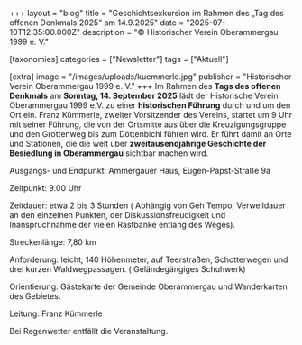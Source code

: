 +++
layout = "blog"
title = "Geschichtsexkursion im Rahmen des  „Tag des offenen  Denkmals 2025“ am 14.9.2025"
date = "2025-07-10T12:35:00.000Z"
description = "©  Historischer Verein Oberammergau 1999 e. V."

[taxonomies]
categories = ["Newsletter"]
tags = ["Aktuell"]

[extra]
image = "/images/uploads/kuemmerle.jpg"
publisher = "Historischer Verein Oberammergau 1999 e. V."
+++
Im Rahmen des **Tags des offenen Denkmals** am **Sonntag, 14. September 2025** lädt der Historische Verein Oberammergau 1999 e.V. zu einer **historischen Führung**
 durch und um den Ort ein. Franz Kümmerle, zweiter Vorsitzender des Vereins, startet um 9 Uhr mit seiner Führung, die von der Ortsmitte aus über die Kreuzigungsgruppe und den Grottenweg bis zum Döttenbichl führen wird. Er führt damit an Orte und Stationen, die die weit über **zweitausendjährige Geschichte der Besiedlung in Oberammergau** sichtbar machen wird.

Ausgangs- und Endpunkt: Ammergauer Haus, Eugen-Papst-Straße 9a

Zeitpunkt: 9.00 Uhr

Zeitdauer: etwa 2 bis 3 Stunden ( Abhängig von Geh Tempo, Verweildauer an den einzelnen Punkten, der Diskussionsfreudigkeit  und Inanspruchnahme der vielen  Rastbänke entlang des Weges).

Streckenlänge: 7,80 km

Anforderung: leicht, 140 Höhenmeter, auf Teerstraßen, Schotterwegen und drei kurzen  Waldwegpassagen. ( Geländegängiges Schuhwerk)

Orientierung: Gästekarte der Gemeinde Oberammergau  und Wanderkarten des Gebietes.

Leitung: Franz Kümmerle

Bei Regenwetter entfällt die Veranstaltung.
